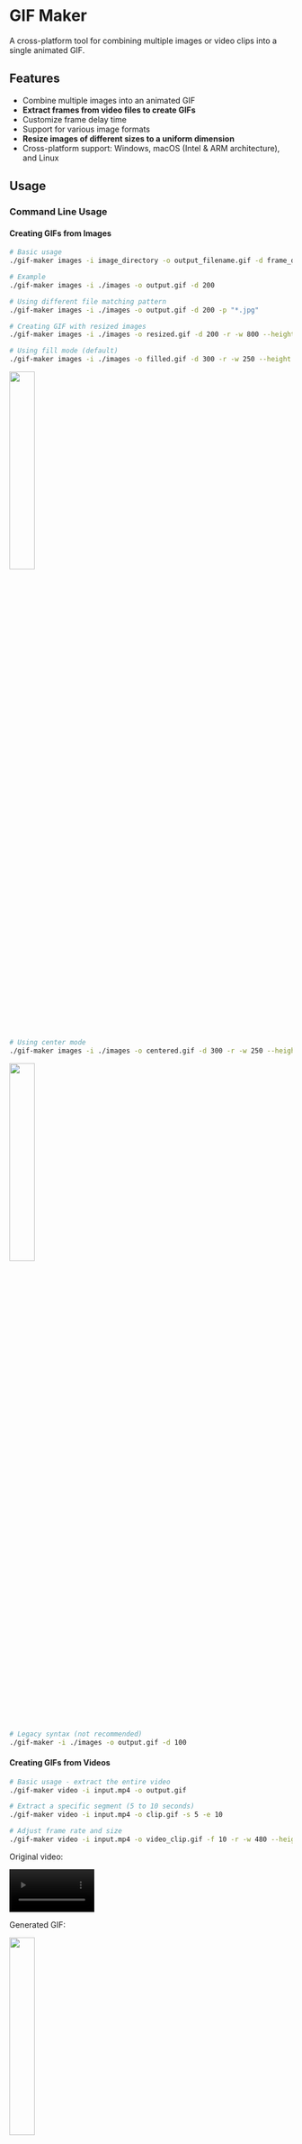 # GIF Maker

A cross-platform tool for combining multiple images or video clips into a single animated GIF.

## Features

- Combine multiple images into an animated GIF
- **Extract frames from video files to create GIFs**
- Customize frame delay time
- Support for various image formats
- **Resize images of different sizes to a uniform dimension**
- Cross-platform support: Windows, macOS (Intel & ARM architecture), and Linux

## Usage

### Command Line Usage

#### Creating GIFs from Images

```bash
# Basic usage
./gif-maker images -i image_directory -o output_filename.gif -d frame_delay_ms

# Example
./gif-maker images -i ./images -o output.gif -d 200

# Using different file matching pattern
./gif-maker images -i ./images -o output.gif -d 200 -p "*.jpg"

# Creating GIF with resized images
./gif-maker images -i ./images -o resized.gif -d 200 -r -w 800 --height 600

# Using fill mode (default)
./gif-maker images -i ./images -o filled.gif -d 300 -r -w 250 --height 500 -k
```

<img src="docs/images/filled.gif" width="30%">

```bash
# Using center mode
./gif-maker images -i ./images -o centered.gif -d 300 -r -w 250 --height 500 -k --fill-mode center
```

<img src="docs/images/centered.gif" width="30%">

```bash
# Legacy syntax (not recommended)
./gif-maker -i ./images -o output.gif -d 100
```

#### Creating GIFs from Videos

```bash
# Basic usage - extract the entire video
./gif-maker video -i input.mp4 -o output.gif

# Extract a specific segment (5 to 10 seconds)
./gif-maker video -i input.mp4 -o clip.gif -s 5 -e 10

# Adjust frame rate and size
./gif-maker video -i input.mp4 -o video_clip.gif -f 10 -r -w 480 --height 320
```

Original video:

<video src="docs/images/video.mp4" controls width="30%"></video>

Generated GIF:

<img src="docs/images/video_clip.gif" width="30%">

### Parameter Description

#### Common Parameters
- `-o, --output`: Output GIF file path (required)
- `-r, --resize`: Whether to resize images
- `-w, --width`: Width of resized images
- `--height`: Height of resized images
- `-k, --keep-aspect-ratio`: Whether to maintain the original aspect ratio (default: yes)
- `--fill-mode`: Fill mode when maintaining aspect ratio:
  - `fill`: Scale and crop to fill the entire frame (default)
  - `center`: Center the image, possibly leaving transparent areas

#### Image Mode Parameters
- `-i, --input`: Input image directory (required)
- `-d, --duration`: Delay time for each frame in milliseconds, default is 100
- `-p, --pattern`: File matching pattern, default is "*.png"

#### Video Mode Parameters
- `-i, --input`: Input video file path (required)
- `-s, --start`: Start time in seconds, default is 0
- `-e, --end`: End time in seconds, default is the end of the video
- `-f, --fps`: Frames to extract per second, default is 10
- `-d, --duration`: Delay time for each frame in milliseconds, default is automatically calculated based on fps

## Installation

This tool provides pre-compiled executables that can be used without installing Python or other dependencies.

> **Note**: Video processing functionality requires the OpenCV library. If you're using the pre-compiled version, this dependency is already included. If running from source code, you'll need to install the `opencv-python` package separately.

### Windows

Download the `gif-maker.exe` file from the `windows` directory, then double-click to run or use it via command line.

### macOS Intel (x64)

Download the `gif-maker` file from the `macos/x64` directory, then use it via terminal:

```bash
chmod +x gif-maker
./gif-maker -i image_directory -o output_filename.gif
```

### macOS ARM (Apple Silicon)

Download the `gif-maker` file from the `macos/arm64` directory, then use it via terminal:

```bash
chmod +x gif-maker
./gif-maker -i image_directory -o output_filename.gif
```

### Linux

Download the `gif-maker` file from the `linux` directory, then use it via terminal:

```bash
chmod +x gif-maker
./gif-maker -i image_directory -o output_filename.gif
```

## Building from Source

If you want to build the executable from source code, follow these steps:

1. Install Python 3.13 or higher
2. Create and activate a virtual environment:

```bash
# Create a virtual environment named git_env
python3 -m venv git_env

# Activate the virtual environment on Windows
# git_env\Scripts\activate

# Activate the virtual environment on macOS/Linux
source git_env/bin/activate
```

3. Install dependencies:
   ```bash
   # Basic functionality
   pip install Pillow
   
   # Video processing functionality (optional)
   pip install opencv-python
   
   # Or install all dependencies at once
   pip install -r requirements.txt
   ```

4. Run the build script: `python build.py`
5. When finished, you can deactivate the virtual environment: `deactivate`

After building, the executable will be located in the `dist` directory.

Using a virtual environment ensures that project dependencies don't conflict with your system Python environment and makes it easier to manage project-specific packages.

## Automated Releases with GitHub Actions

This project is configured with GitHub Actions workflows to automatically build and release cross-platform executables.

### Releasing a New Version

#### Method 1: Using the Release Script

1. Ensure all code changes are committed to the repository
2. Use the provided release script to create a new version:

```bash
# Release version 1.0.0
./release.sh 1.0.0
```

3. The script will create a tag and push it to GitHub, triggering the GitHub Actions workflow

#### Method 2: Manual Trigger via GitHub Web Interface

1. On the GitHub repository page, click the "Actions" tab
2. Select "Build and Release" from the workflow list on the left
3. Click the "Run workflow" button
4. Enter the version number (e.g., 1.0.0) and select whether it's a pre-release
5. Click "Run workflow" to start the build

#### Build Results

GitHub Actions will automatically build executables for four platforms:
- Windows
- macOS Intel (x86_64)
- macOS Apple Silicon (ARM64)
- Linux

After the build is complete, the executables will be automatically uploaded to the GitHub Releases page.

### Workflow Details

- The workflow configuration is located in `.github/workflows/build-and-release.yml`
- The workflow can be triggered in two ways:
  - Automatically when a tag starting with `v` is pushed (e.g., `v1.0.0`)
  - Manually from the GitHub Actions page, specifying a version number
- The workflow builds executables for four platforms in parallel, including two macOS architectures (Intel and Apple Silicon)
- The workflow uses dependency caching to significantly reduce installation time and improve build speed
- Caching is based on the hash of the `requirements.txt` file, only reinstalling when dependencies change
- After building, the workflow creates a new GitHub Release and uploads all executables

## Donation

If you find this tool useful, consider supporting its development:

|                     **Alipay**                     |                    **WeChat Pay**                    |
| :------------------------------------------------: | :--------------------------------------------------: |
| <img src="docs/donate/alipay-2.png" width="250px"> | <img src="docs/donate/wechat-pay.jpg" width="250px"> |

## License

This project is licensed under the MIT License - see the [LICENSE](LICENSE) file for details.
